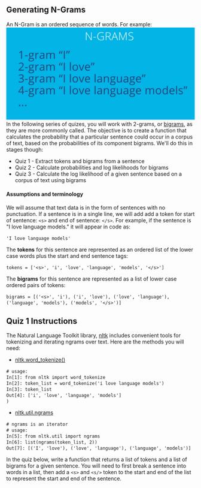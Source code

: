 ## Generating N-Grams

An N-Gram is an ordered sequence of words. For example:
![ngram example](../images/ngrams_numbers.png)
In the following series of quizes, you will work with 2-grams, or [bigrams](https://en.wikipedia.org/wiki/Bigram), as they are more commonly called.
The objective is to create a function that calculates the probability that a particular sentence
could occur in a corpus of text, based on the probabilities of its component bigrams.  We'll do this in stages though:
* Quiz 1 - Extract tokens and bigrams from a sentence
* Quiz 2 - Calculate probabilities and log likelihoods for bigrams
* Quiz 3 - Calculate the log likelihood of a given sentence based on a corpus of text using bigrams

#### Assumptions and terminology
We will assume that text data is in the form of sentences with no punctuation.  If a sentence is in a single line, we will add add a token for
start of sentence: `<s>` and end of sentence: `</s>`.  For example, if the sentence is "I love language models." it will appear in code as:

```
'I love language models'
```

The **tokens** for this sentence are represented as an ordered list of the lower case words plus the start and end sentence tags:

```
tokens = ['<s>', 'i', 'love', 'language', 'models', '</s>']
```

The **bigrams** for this sentence are represented as a list of lower case ordered pairs of tokens:

```
bigrams = [('<s>', 'i'), ('i', 'love'), ('love', 'language'), ('language', 'models'), ('models', '</s>')]
```

## Quiz 1 Instructions
The Natural Language Toolkit library, [nltk](http://www.nltk.org/) includes convenient tools for tokenizing and iterating ngrams over text. 
Here are the methods you will need:

* [nltk.word_tokenize()](http://www.nltk.org/api/nltk.tokenize.html#nltk.tokenize.punkt.PunktLanguageVars.word_tokenize)
``` text
# usage:
In[1]: from nltk import word_tokenize
In[2]: token_list = word_tokenize('i love language models')
In[3]: token_list
Out[4]: ['i', 'love', 'language', 'models']
)
```

* [nltk.util.ngrams](http://www.nltk.org/api/nltk.html#module-nltk.util)
``` text
# ngrams is an iterator
# usage:
In[5]: from nltk.util import ngrams
In[6]: list(ngrams(token_list, 2))
Out[7]: [('I', 'love'), ('love', 'language'), ('language', 'models')]
```

In the quiz below, write a function that returns a list of tokens and a list of bigrams for a given sentence.  You will need to first break a sentence into words in a list, then add a `<s>` and `<s/>` token to the
start and end of the list to represent the start and end of the sentence.